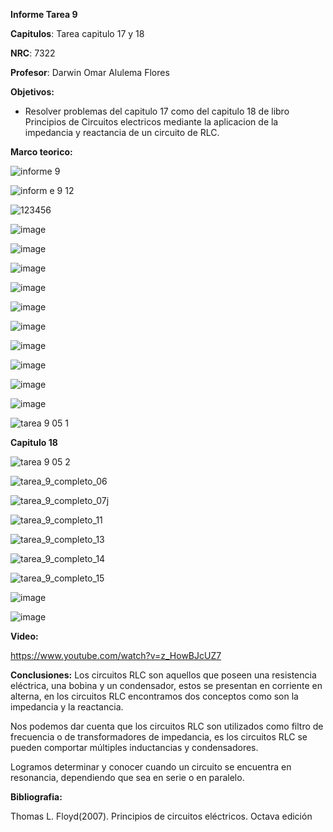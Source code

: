 **Informe Tarea 9** 

**Capitulos**: Tarea capitulo 17 y 18

**NRC**: 7322

**Profesor**: Darwin Omar Alulema Flores

**Objetivos:** 

- Resolver problemas del capitulo 17 como del capitulo 18 de libro Principios de Circuitos electricos mediante la aplicacion de la impedancia y reactancia de un circuito de RLC.

**Marco teorico:** 

![informe 9](https://user-images.githubusercontent.com/106253679/188251858-06b2e8e1-4b12-46fc-94f4-769df17bdcd3.jpeg)

![inform e 9 12](https://user-images.githubusercontent.com/106253679/188252337-bf26d92d-67f3-415b-91e1-c8af59b7b66e.jpeg)

![123456](https://user-images.githubusercontent.com/106253679/188253184-9a986492-1cd1-4a80-bfb7-60c201db95d5.jpeg)

![image](https://user-images.githubusercontent.com/106253679/188253532-32950b3e-a892-4aed-b165-d0a555444e65.png)


![image](https://user-images.githubusercontent.com/106253679/188254899-d65a510a-bbb5-42eb-9e7a-a5913682e473.png)


![image](https://user-images.githubusercontent.com/106253679/188254921-e2a77766-f860-4de5-bab0-b3ccaaf5b470.png)


![image](https://user-images.githubusercontent.com/106253679/188254948-19c817cb-4444-4987-a2b7-a45cceeade08.png)

![image](https://user-images.githubusercontent.com/106253679/188253779-e608cb9a-1e89-4187-b964-0b6030eef936.png)

![image](https://user-images.githubusercontent.com/106253679/188253922-2ab5f508-742f-468b-ab1e-b2b38d8c5981.png)

![image](https://user-images.githubusercontent.com/106253679/188253966-8cd033cc-d486-4b43-b47f-eb3e6ce07662.png)

![image](https://user-images.githubusercontent.com/106253679/188253983-6def303a-b3af-41b1-b272-dd03ee842fa6.png)

![image](https://user-images.githubusercontent.com/106253679/188254057-5bdeadec-6c88-4df1-8ac0-ad6281a480bf.png)

![image](https://user-images.githubusercontent.com/106253679/188254101-fa50b046-ee00-463c-a532-6e9184dc872e.png)

![tarea 9 05 1](https://user-images.githubusercontent.com/106253679/188255122-317fc8dc-b415-43f9-8662-ace289f120bc.png)

**Capitulo 18**

![tarea 9 05 2](https://user-images.githubusercontent.com/106253679/188255126-3eb28dbb-f061-490a-b871-394088b5b548.png)

![tarea_9_completo_06](https://user-images.githubusercontent.com/106253679/188254362-c5f8a5b4-3f87-4be8-ad6e-dc97dfa8627d.png)

![tarea_9_completo_07j](https://user-images.githubusercontent.com/106253679/188254365-dc89105d-b436-4f70-9102-b06a13dc08c0.png)

![tarea_9_completo_11](https://user-images.githubusercontent.com/106253679/188254525-f7fe927a-ff03-4575-b402-82d59811e8f1.png)

![tarea_9_completo_13](https://user-images.githubusercontent.com/106253679/188254526-fa375228-9c46-48c6-abd7-a77c0020de9a.png)

![tarea_9_completo_14](https://user-images.githubusercontent.com/106253679/188254373-9ef0a343-70fd-4d13-837b-1e2ebdc65c39.png)

![tarea_9_completo_15](https://user-images.githubusercontent.com/106253679/188255013-644ce188-7430-408c-8da9-5b0066229760.png)

![image](https://user-images.githubusercontent.com/106253679/188255035-91a55866-5e0e-477d-b095-35fcb813b32b.png)


![image](https://user-images.githubusercontent.com/106253679/188254701-a6ea67ba-018e-4b09-bf0e-ba09b4d6c85b.png)


**Video:**
 
 https://www.youtube.com/watch?v=z_HowBJcUZ7
 
 **Conclusiones:**
Los circuitos RLC son aquellos que poseen una resistencia eléctrica, una bobina y un condensador, estos se presentan en corriente en alterna, en los circuitos RLC encontramos dos conceptos como son la impedancia y la reactancia.
 
Nos podemos dar cuenta que los circuitos RLC son utilizados como filtro de frecuencia o de transformadores de impedancia, es los circuitos RLC se pueden comportar múltiples inductancias y condensadores.

Logramos determinar y conocer cuando un circuito se encuentra en resonancia, dependiendo que sea en serie o en paralelo.
 
  **Bibliografia:**
  
  Thomas L. Floyd(2007). Principios de circuitos eléctricos. Octava edición
